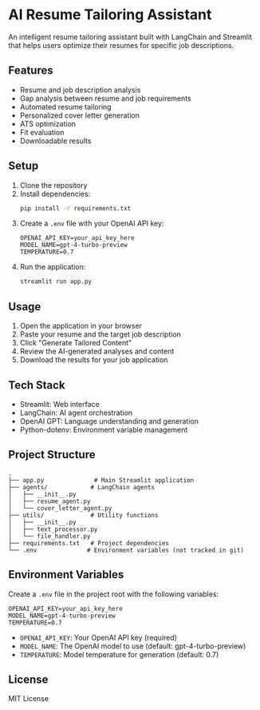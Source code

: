 # AI Resume Tailoring Assistant

An intelligent resume tailoring assistant built with LangChain and Streamlit that helps users optimize their resumes for specific job descriptions.

## Features

- Resume and job description analysis
- Gap analysis between resume and job requirements
- Automated resume tailoring
- Personalized cover letter generation
- ATS optimization
- Fit evaluation
- Downloadable results

## Setup

1. Clone the repository
2. Install dependencies:
   ```bash
   pip install -r requirements.txt
   ```
3. Create a `.env` file with your OpenAI API key:
   ```
   OPENAI_API_KEY=your_api_key_here
   MODEL_NAME=gpt-4-turbo-preview
   TEMPERATURE=0.7
   ```
4. Run the application:
   ```bash
   streamlit run app.py
   ```

## Usage

1. Open the application in your browser
2. Paste your resume and the target job description
3. Click "Generate Tailored Content"
4. Review the AI-generated analyses and content
5. Download the results for your job application

## Tech Stack

- Streamlit: Web interface
- LangChain: AI agent orchestration
- OpenAI GPT: Language understanding and generation
- Python-dotenv: Environment variable management

## Project Structure

```
.
├── app.py              # Main Streamlit application
├── agents/            # LangChain agents
│   ├── __init__.py
│   ├── resume_agent.py
│   └── cover_letter_agent.py
├── utils/             # Utility functions
│   ├── __init__.py
│   ├── text_processor.py
│   └── file_handler.py
├── requirements.txt   # Project dependencies
└── .env              # Environment variables (not tracked in git)
```

## Environment Variables

Create a `.env` file in the project root with the following variables:

```
OPENAI_API_KEY=your_api_key_here
MODEL_NAME=gpt-4-turbo-preview
TEMPERATURE=0.7
```

- `OPENAI_API_KEY`: Your OpenAI API key (required)
- `MODEL_NAME`: The OpenAI model to use (default: gpt-4-turbo-preview)
- `TEMPERATURE`: Model temperature for generation (default: 0.7)

## License

MIT License 